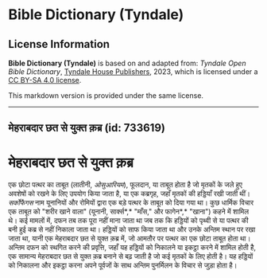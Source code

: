 # Bible Dictionary (Tyndale)

## License Information

**Bible Dictionary (Tyndale)** is based on and adapted from: _Tyndale Open Bible Dictionary_, [Tyndale House Publishers](https://tyndaleopenresources.com/), 2023, which is licensed under a [CC BY-SA 4.0 license](https://creativecommons.org/licenses/by-sa/4.0/legalcode.en).

This markdown version is provided under the same license.



--------------------------------

## मेहराबदार छत से युक्त क़ब्र (id: 733619)

मेहराबदार छत से युक्त क़ब्र
===========================

एक छोटा पत्थर का ताबूत (लातीनी, *ओसुआरियम*), फूलदान, या ताबूत होता है जो मृतकों के जले हुए अवशेषों को रखने के लिए उपयोग किया जाता है, या एक कब्रगृह, जहाँ मृतकों की हड्डियाँ रखी जाती थीं। *सर्कोफैगस* नाम यूनानियों और रोमियों द्वारा एक बड़े पत्थर के ताबूत को दिया गया था। कुछ धार्मिक विचार एक ताबूत को "शरीर खाने वाला" (यूनानी, सार्क्स*,* "माँस," और फागेन*,* "खाना") कहने में शामिल थे। कई मामलों में, दफन तब तक पूरा नहीं माना जाता था जब तक कि हड्डियों को पृथ्वी से या पत्थर की बनी हुई कब्र से नहीं निकाला जाता था। हड्डियों को साफ किया जाता था और उनके अन्तिम स्थान पर रखा जाता था, यानी एक मेहराबदार छत से युक्त क़ब्र में, जो आमतौर पर पत्थर का एक छोटा ताबूत होता था। अन्तिम दफन को स्थगित करने की प्रवृत्ति, जहाँ यह हड्डियों को निकालने या इकट्ठा करने में शामिल होती है, एक सामान्य मेहराबदार छत से युक्त क़ब्र बनाने से बढ़ जाती है जो कई मृतकों के लिए होती है। यह हड्डियों को निकालना और इकट्ठा करना अपने पूर्वजों के साथ अन्तिम पुनर्मिलन के विचार से जुड़ा होता है।


